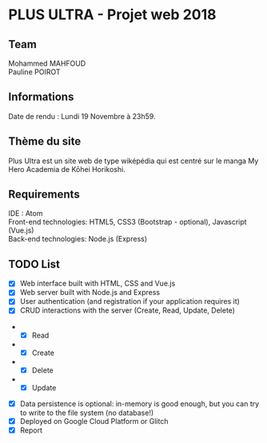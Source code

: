 # PLUS ULTRA - Projet web 2018

## Team

Mohammed MAHFOUD<br/>
Pauline POIROT

## Informations

Date de rendu : Lundi 19 Novembre à 23h59.

## Thème du site

Plus Ultra est un site web de type wiképédia qui est centré sur le manga My Hero Academia de Kōhei Horikoshi.

## Requirements

IDE : Atom <br/>
Front-end technologies: HTML5, CSS3 (Bootstrap - optional), Javascript (Vue.js)<br/>
Back-end technologies: Node.js (Express)

## TODO List

- [x] Web interface built with HTML, CSS and Vue.js
- [x] Web server built with Node.js and Express
- [X] User authentication (and registration if your application requires it)
- [X] CRUD interactions with the server (Create, Read, Update, Delete)
* - [x] Read
* - [x] Create
* - [x] Delete
* - [X] Update
- [x] Data persistence is optional: in-memory is good enough, but you can try to write to the file system (no database!)
- [X] Deployed on Google Cloud Platform or Glitch
- [X] Report
